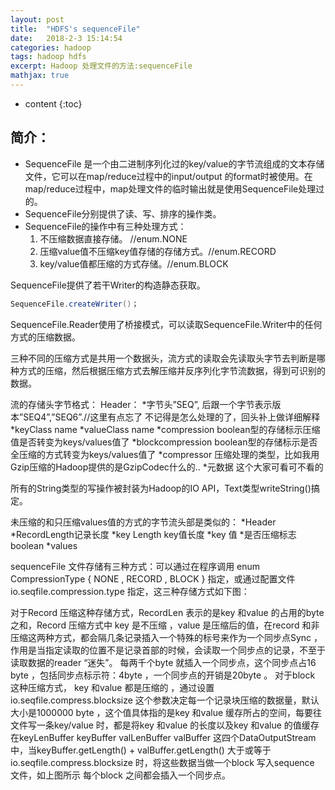 ```yaml
---
layout: post
title:  "HDFS's sequenceFile"
date:   2018-2-3 15:14:54
categories: hadoop
tags: hadoop hdfs
excerpt: Hadoop 处理文件的方法:sequenceFile
mathjax: true
---
```


* content
{:toc}


## 简介：
* SequenceFile 是一个由二进制序列化过的key/value的字节流组成的文本存储文件，它可以在map/reduce过程中的input/output 的format时被使用。在map/reduce过程中，map处理文件的临时输出就是使用SequenceFile处理过的。
* SequenceFile分别提供了读、写、排序的操作类。
* SequenceFile的操作中有三种处理方式：
    1. 不压缩数据直接存储。 //enum.NONE
    2. 压缩value值不压缩key值存储的存储方式。//enum.RECORD
    3. key/value值都压缩的方式存储。//enum.BLOCK

SequenceFile提供了若干Writer的构造静态获取。
```java
SequenceFile.createWriter()；
```

SequenceFile.Reader使用了桥接模式，可以读取SequenceFile.Writer中的任何方式的压缩数据。

三种不同的压缩方式是共用一个数据头，流方式的读取会先读取头字节去判断是哪种方式的压缩，然后根据压缩方式去解压缩并反序列化字节流数据，得到可识别的数据。

流的存储头字节格式：
Header：
*字节头”SEQ”, 后跟一个字节表示版本”SEQ4”,”SEQ6”.//这里有点忘了 不记得是怎么处理的了，回头补上做详细解释
*keyClass name
*valueClass name
*compression boolean型的存储标示压缩值是否转变为keys/values值了
*blockcompression boolean型的存储标示是否全压缩的方式转变为keys/values值了
*compressor 压缩处理的类型，比如我用Gzip压缩的Hadoop提供的是GzipCodec什么的..
*元数据 这个大家可看可不看的

所有的String类型的写操作被封装为Hadoop的IO API，Text类型writeString()搞定。

未压缩的和只压缩values值的方式的字节流头部是类似的：
*Header
*RecordLength记录长度
*key Length key值长度
*key 值
*是否压缩标志 boolean
*values


sequenceFile 文件存储有三种方式：可以通过在程序调用 enum CompressionType { NONE , RECORD , BLOCK } 指定，或通过配置文件io.seqfile.compression.type 指定，这三种存储方式如下图：

对于Record 压缩这种存储方式，RecordLen 表示的是key 和value 的占用的byte 之和，Record 压缩方式中 key 是不压缩 ，value 是压缩后的值，在record 和非压缩这两种方式，都会隔几条记录插入一个特殊的标号来作为一个同步点Sync ，作用是当指定读取的位置不是记录首部的时候，会读取一个同步点的记录，不至于读取数据的reader “迷失”。 每两千个byte 就插入一个同步点，这个同步点占16 byte ，包括同步点标示符：4byte ，一个同步点的开销是20byte 。
对于block 这种压缩方式， key 和value 都是压缩的 ，通过设置io.seqfile.compress.blocksize 这个参数决定每一个记录块压缩的数据量，默认大小是1000000 byte ，这个值具体指的是key 和value 缓存所占的空间，每要往文件写一条key/value 时，都是将key 和value 的长度以及key 和value 的值缓存在keyLenBuffer keyBuffer valLenBuffer valBuffer 这四个DataOutputStream 中，当keyBuffer.getLength() + valBuffer.getLength() 大于或等于io.seqfile.compress.blocksize 时，将这些数据当做一个block 写入sequence 文件，如上图所示 每个block 之间都会插入一个同步点。

